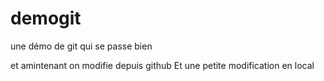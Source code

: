 # demogit
une démo de git qui se passe bien

et amintenant on modifie depuis github
Et une petite modification en local